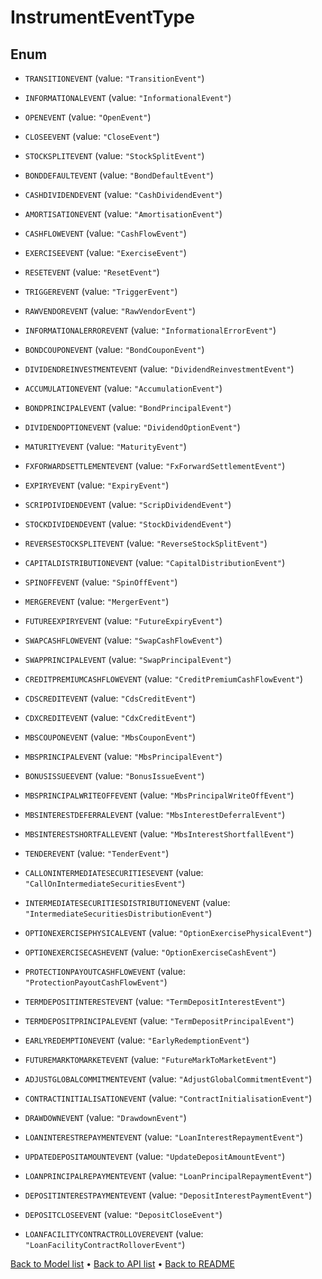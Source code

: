 

# InstrumentEventType

## Enum


* `TRANSITIONEVENT` (value: `"TransitionEvent"`)

* `INFORMATIONALEVENT` (value: `"InformationalEvent"`)

* `OPENEVENT` (value: `"OpenEvent"`)

* `CLOSEEVENT` (value: `"CloseEvent"`)

* `STOCKSPLITEVENT` (value: `"StockSplitEvent"`)

* `BONDDEFAULTEVENT` (value: `"BondDefaultEvent"`)

* `CASHDIVIDENDEVENT` (value: `"CashDividendEvent"`)

* `AMORTISATIONEVENT` (value: `"AmortisationEvent"`)

* `CASHFLOWEVENT` (value: `"CashFlowEvent"`)

* `EXERCISEEVENT` (value: `"ExerciseEvent"`)

* `RESETEVENT` (value: `"ResetEvent"`)

* `TRIGGEREVENT` (value: `"TriggerEvent"`)

* `RAWVENDOREVENT` (value: `"RawVendorEvent"`)

* `INFORMATIONALERROREVENT` (value: `"InformationalErrorEvent"`)

* `BONDCOUPONEVENT` (value: `"BondCouponEvent"`)

* `DIVIDENDREINVESTMENTEVENT` (value: `"DividendReinvestmentEvent"`)

* `ACCUMULATIONEVENT` (value: `"AccumulationEvent"`)

* `BONDPRINCIPALEVENT` (value: `"BondPrincipalEvent"`)

* `DIVIDENDOPTIONEVENT` (value: `"DividendOptionEvent"`)

* `MATURITYEVENT` (value: `"MaturityEvent"`)

* `FXFORWARDSETTLEMENTEVENT` (value: `"FxForwardSettlementEvent"`)

* `EXPIRYEVENT` (value: `"ExpiryEvent"`)

* `SCRIPDIVIDENDEVENT` (value: `"ScripDividendEvent"`)

* `STOCKDIVIDENDEVENT` (value: `"StockDividendEvent"`)

* `REVERSESTOCKSPLITEVENT` (value: `"ReverseStockSplitEvent"`)

* `CAPITALDISTRIBUTIONEVENT` (value: `"CapitalDistributionEvent"`)

* `SPINOFFEVENT` (value: `"SpinOffEvent"`)

* `MERGEREVENT` (value: `"MergerEvent"`)

* `FUTUREEXPIRYEVENT` (value: `"FutureExpiryEvent"`)

* `SWAPCASHFLOWEVENT` (value: `"SwapCashFlowEvent"`)

* `SWAPPRINCIPALEVENT` (value: `"SwapPrincipalEvent"`)

* `CREDITPREMIUMCASHFLOWEVENT` (value: `"CreditPremiumCashFlowEvent"`)

* `CDSCREDITEVENT` (value: `"CdsCreditEvent"`)

* `CDXCREDITEVENT` (value: `"CdxCreditEvent"`)

* `MBSCOUPONEVENT` (value: `"MbsCouponEvent"`)

* `MBSPRINCIPALEVENT` (value: `"MbsPrincipalEvent"`)

* `BONUSISSUEEVENT` (value: `"BonusIssueEvent"`)

* `MBSPRINCIPALWRITEOFFEVENT` (value: `"MbsPrincipalWriteOffEvent"`)

* `MBSINTERESTDEFERRALEVENT` (value: `"MbsInterestDeferralEvent"`)

* `MBSINTERESTSHORTFALLEVENT` (value: `"MbsInterestShortfallEvent"`)

* `TENDEREVENT` (value: `"TenderEvent"`)

* `CALLONINTERMEDIATESECURITIESEVENT` (value: `"CallOnIntermediateSecuritiesEvent"`)

* `INTERMEDIATESECURITIESDISTRIBUTIONEVENT` (value: `"IntermediateSecuritiesDistributionEvent"`)

* `OPTIONEXERCISEPHYSICALEVENT` (value: `"OptionExercisePhysicalEvent"`)

* `OPTIONEXERCISECASHEVENT` (value: `"OptionExerciseCashEvent"`)

* `PROTECTIONPAYOUTCASHFLOWEVENT` (value: `"ProtectionPayoutCashFlowEvent"`)

* `TERMDEPOSITINTERESTEVENT` (value: `"TermDepositInterestEvent"`)

* `TERMDEPOSITPRINCIPALEVENT` (value: `"TermDepositPrincipalEvent"`)

* `EARLYREDEMPTIONEVENT` (value: `"EarlyRedemptionEvent"`)

* `FUTUREMARKTOMARKETEVENT` (value: `"FutureMarkToMarketEvent"`)

* `ADJUSTGLOBALCOMMITMENTEVENT` (value: `"AdjustGlobalCommitmentEvent"`)

* `CONTRACTINITIALISATIONEVENT` (value: `"ContractInitialisationEvent"`)

* `DRAWDOWNEVENT` (value: `"DrawdownEvent"`)

* `LOANINTERESTREPAYMENTEVENT` (value: `"LoanInterestRepaymentEvent"`)

* `UPDATEDEPOSITAMOUNTEVENT` (value: `"UpdateDepositAmountEvent"`)

* `LOANPRINCIPALREPAYMENTEVENT` (value: `"LoanPrincipalRepaymentEvent"`)

* `DEPOSITINTERESTPAYMENTEVENT` (value: `"DepositInterestPaymentEvent"`)

* `DEPOSITCLOSEEVENT` (value: `"DepositCloseEvent"`)

* `LOANFACILITYCONTRACTROLLOVEREVENT` (value: `"LoanFacilityContractRolloverEvent"`)



[Back to Model list](../README.md#documentation-for-models) &#8226; [Back to API list](../README.md#documentation-for-api-endpoints) &#8226; [Back to README](../README.md)


